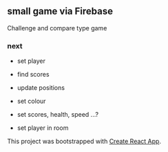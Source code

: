 ## small game via Firebase ##

Challenge and compare type game

### next ###

- set player
- find scores
- update positions

- set colour
- set scores, health, speed ...?
- set player in room


This project was bootstrapped with [Create React App](https://github.com/facebookincubator/create-react-app).

